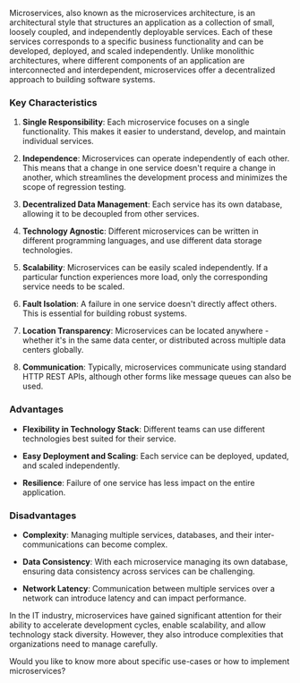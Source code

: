 Microservices, also known as the microservices architecture, is an architectural style that structures an application as a collection of small, loosely coupled, and independently deployable services. Each of these services corresponds to a specific business functionality and can be developed, deployed, and scaled independently. Unlike monolithic architectures, where different components of an application are interconnected and interdependent, microservices offer a decentralized approach to building software systems.

### Key Characteristics

1. **Single Responsibility**: Each microservice focuses on a single functionality. This makes it easier to understand, develop, and maintain individual services.

2. **Independence**: Microservices can operate independently of each other. This means that a change in one service doesn't require a change in another, which streamlines the development process and minimizes the scope of regression testing.

3. **Decentralized Data Management**: Each service has its own database, allowing it to be decoupled from other services.

4. **Technology Agnostic**: Different microservices can be written in different programming languages, and use different data storage technologies.

5. **Scalability**: Microservices can be easily scaled independently. If a particular function experiences more load, only the corresponding service needs to be scaled.

6. **Fault Isolation**: A failure in one service doesn't directly affect others. This is essential for building robust systems.

7. **Location Transparency**: Microservices can be located anywhere - whether it's in the same data center, or distributed across multiple data centers globally.

8. **Communication**: Typically, microservices communicate using standard HTTP REST APIs, although other forms like message queues can also be used.

### Advantages

- **Flexibility in Technology Stack**: Different teams can use different technologies best suited for their service.
  
- **Easy Deployment and Scaling**: Each service can be deployed, updated, and scaled independently.

- **Resilience**: Failure of one service has less impact on the entire application.

### Disadvantages

- **Complexity**: Managing multiple services, databases, and their inter-communications can become complex.

- **Data Consistency**: With each microservice managing its own database, ensuring data consistency across services can be challenging.

- **Network Latency**: Communication between multiple services over a network can introduce latency and can impact performance.

In the IT industry, microservices have gained significant attention for their ability to accelerate development cycles, enable scalability, and allow technology stack diversity. However, they also introduce complexities that organizations need to manage carefully.

Would you like to know more about specific use-cases or how to implement microservices?
